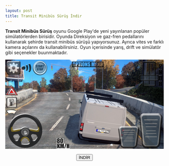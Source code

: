 ```yaml
---
layout: post
title: Transit Minibüs Sürüş İndir
---
```


<p><strong>Transit Minibüs Sürüş</strong> oyunu Google Play'de yeni yayınlanan popüler simülatörlerden birisidir. Oyunda Direksiyon ve gaz-fren pedallarını kullanarak şehirde transit minibüs sürüşü yapıyorsunuz. Ayrıca vites ve farklı kamera açılarını da kullanabilirsiniz. Oyun içerisinde yarış, drift ve simülatör gibi seçenekler buunmaktadır.</p>

<center><img src="/images/transit.png" alt="Transit Minibüs Sürüş Modlu APK Oyun" /><br/>

<a href="/transitminibus.apk" target="_blank"><button class="button3">İNDİR</button></a>
</center>
